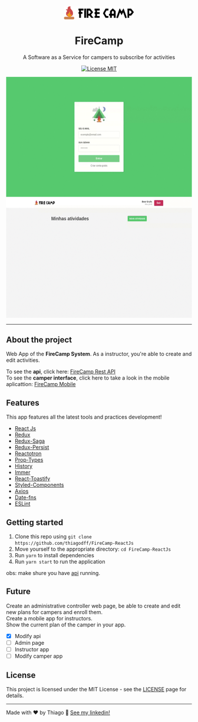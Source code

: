 <h1 align="center">
<br>
  <img src="./.github/logo22.svg" alt="FireCamp" width="190">
<br>
<br>
FireCamp
</h1>

<p align="center">A Software as a Service for campers to subscribe for activities</p>

<p align="center">
  <a href="https://opensource.org/licenses/MIT">
    <img src="https://img.shields.io/badge/License-MIT-blue.svg" alt="License MIT">
  </a>
</p>

<div align="center">
  <img src=".github/firecampWebAuth2.gif" alt="firecampAuthGif" height="325">
  <img src=".github/firecampWebActivity2.gif" alt="firecampActivityGif" height="325">
</div>

<hr />

## About the project

Web App of the **FireCamp System**. As a instructor, you're able to create and edit activities.

To see the **api**, click here: [FireCamp Rest API](https://github.com/thiagodff/FireCamp-NodeJs)
<br>
To see the **camper interface**, click here to take a look in the mobile aplicattion: [FireCamp Mobile](https://github.com/thiagodff/FireCamp-ReactNative)

## Features

This app features all the latest tools and practices development!

- [React Js](https://reactjs.org/)
- [Redux](https://redux.js.org/)
- [Redux-Saga](https://redux-saga.js.org/)
- [Redux-Persist](https://github.com/rt2zz/redux-persist)
- [Reactotron](https://github.com/infinitered/reactotron)
- [Prop-Types](https://github.com/facebook/prop-types)
- [History](https://github.com/ReactTraining/history)
- [Immer](https://immerjs.github.io/immer/docs/introduction)
- [React-Toastify](https://fkhadra.github.io/react-toastify/)
- [Styled-Components](https://styled-components.com/)
- [Axios](https://github.com/axios/axios)
- [Date-fns](https://date-fns.org/)
- [ESLint](https://eslint.org/)

## Getting started

1. Clone this repo using `git clone https://github.com/thiagodff/FireCamp-ReactJs`
2. Move yourself to the appropriate directory: `cd FireCamp-ReactJs`<br>
3. Run `yarn` to install dependencies<br />
4. Run `yarn start` to run the application

obs: make shure you have [api](https://github.com/thiagodff/FireCamp-NodeJs) running.

## Future

Create an administrative controller web page, be able to create and edit new plans for campers and enroll them.<br>
Create a mobile app for instructors.<br>
Show the current plan of the camper in your app.

- [x] Modify api
- [ ] Admin page
- [ ] Instructor app
- [ ] Modify camper app

## License

This project is licensed under the MIT License - see the [LICENSE](https://opensource.org/licenses/MIT) page for details.

---

Made with ♥ by Thiago :wave: [See my linkedin!](https://www.linkedin.com/in/thiago-fernandes-dornelles/)
